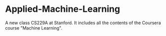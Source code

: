 # Applied-Machine-Learning
A new class CS229A at Stanford. It includes all the contents of the Coursera course "Machine Learning".
